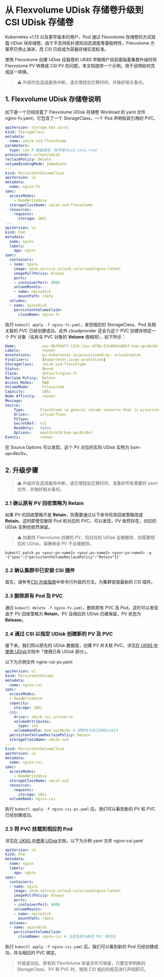 # 从 Flexvolume UDisk 存储卷升级到 CSI UDisk 存储卷

Kubernetes v1.13 以及更早版本的用户，Pod 通过 Flexvolume 存储卷的方式挂载 UDisk 块存储卷。由于不支持拓扑感知动态调度等基础特性，Flexvolume 方案早已停止演进，而 CSI 已经成为容器存储实现标准。

使用 Flexvolume 创建 UDisk 挂载卷的 UK8S 早期用户目前面临着集群升级时将 Flexvolume PV 转换成 CSI PV 的问题，本文档提供一个示例，用于说明如何完成这一转换。

> ⚠️ 升级时会造成服务中断，请合理规划迁移时间，并做好相关备份。

## 1. Flexvolume UDisk 存储卷说明

如下是一个已经挂载了 Flexvolume UDisk 存储卷 Workload 的 yaml 文件 nginx-fv.yaml，它包含了一个 StorageClass，一个 Pod 声明和其引用的 PVC。

```yaml
apiVersion: storage.k8s.io/v1
kind: StorageClass
metadata:
  name: udisk-ssd-flexvolume
parameters:
  type: ssd # 磁盘类型，枚举值为ssd,sata,rssd
provisioner: ucloud/udisk
reclaimPolicy: Delete
volumeBindingMode: Immediate
---
kind: PersistentVolumeClaim
apiVersion: v1
metadata:
  name: nginx-fv
spec:
  accessModes:
    - ReadWriteOnce
  storageClassName: udisk-ssd-flexvolume
  resources:
    requests:
      storage: 10Gi
---
apiVersion: v1
kind: Pod
metadata:
  name: nginx
  labels:
    app: nginx
spec:
  containers:
  - name: nginx
    image: uhub.service.ucloud.cn/ucloud/nginx:latest
    imagePullPolicy: Always
    ports:
    - containerPort: 8080
    volumeMounts:
    - name: nginxdisk
      mountPath: /data
  volumes:
  - name: nginxdisk
    persistentVolumeClaim:
      claimName: nginx-fv
```

执行 `kubectl apply -f nginx-fv.yaml`，发现相应的 StorageClass、Pod 及相关联的 PVC 已经创建成功，此外 cloudprovider 还会为这个 PVC 创建并绑定一个 PV 对象（名称与 PVC 对象的 **Volume** 值相同），如下所示：

```yaml
Name:            pvc-8b7946f7-1214-11ec-8f6b-5254003e805f-bsm-upc4bc0v
Labels:          <none>
Annotations:     pv.kubernetes.io/provisioned-by: ucloud/udisk
Finalizers:      [kubernetes.io/pv-protection]
StorageClass:    udisk-ssd-flexvolume
Status:          Bound
Claim:           default/nginx-fv
Reclaim Policy:  Delete
Access Modes:    RWO
VolumeMode:      Filesystem
Capacity:        10Gi
Node Affinity:   <none>
Message:         
Source:
    Type:       FlexVolume (a generic volume resource that is provisioned/attached using an exec based plugin)
    Driver:     ucloud/flexv
    FSType:     
    SecretRef:  nil
    ReadOnly:   false
    Options:    map[diskId:bsm-upc4bc0v]
Events:         <none>
```

在 Source.Options 可以发现，这个 PV 对应的实际 UDisk 实例为 bsm-upc4bc0v。

## 2. 升级步骤

> ⚠️ 升级时会造成服务中断，请合理规划迁移时间，准备好所有需要的 yaml 文件，并做好相关备份。

### 2.1 确认原有 PV 回收策略为 Retain

如果 PV 的回收策略不是 **Retain**，则需要通过以下命令将其回收策略改成 **Retain**。这时即使您删除 Pod 和对应的 PVC，可以发现，PV 依然存在，对应的 UDisk 实例也依然保留。

> ⚠️ 如删除 Flexvolume 创建的 PV，则对应的 UDisk 会被删除，如需要相应的 UDisk，请确保该 PV 不会被删除。

```
kubectl patch pv <your-pv-name1> <your-pv-name2> <your-pv-name3> -p '{"spec":{"persistentVolumeReclaimPolicy":"Retain"}}'
```

### 2.2 确认集群中已安装 CSI 插件

首先，请参考[CSI 升级指南](/uk8s/volume/CSI_update)中命令行升级的方法，为集群安装最新的 CSI 插件。

### 2.3 删除原有 Pod 及 PVC

通过 `kubectl delete -f nginx-fv.yaml`，删除原有 PVC 及 Pod，这时可以发现由于 PV 回收策略为 **Retain**，PV 及相应的 UDisk 仍被保留，PV 状态为 **Release**。

### 2.4 通过 CSI 以指定 UDisk 创建新的 PV 及 PVC

接下来，我们将以原先的 UDisk 数据盘，创建 PV 并关联 PVC，详见[在 UK8S 中使用 UDisk](/uk8s/volume/udisk)文档中「使用已有 UDisk 部分」。

以下为示例文件 nginx-csi-pv.yaml

```yaml
apiVersion: v1
kind: PersistentVolume
metadata:
  name: nginx-csi
spec:
  accessModes:
  - ReadWriteOnce
  capacity:
    storage: 10Gi
  csi:
    driver: udisk.csi.ucloud.cn
    volumeAttributes:
      type: ssd
    volumeHandle: bsm-upc4bc0v # 请修改为自己的UDiskId
  persistentVolumeReclaimPolicy: Retain
  storageClassName: udisk-ssd
---
kind: PersistentVolumeClaim
apiVersion: v1
metadata:
  name: nginx-csi
spec:
  accessModes:
    - ReadWriteOnce
  storageClassName: udisk-ssd
  resources:
    requests:
      storage: 10Gi
  volumeName: nginx-csi
```

执行 `kubectl apply -f nginx-csi-pv.yaml` 后，我们可以看到新的 PV 和 PVC 已经创建成功。

### 2.5 将 PVC 挂载到相应的 Pod

详见[在 UK8S 中使用 UDisk](/uk8s/volume/udisk)文档，以下为示例 yaml 文件 nginx-csi.yaml

```yaml
apiVersion: v1
kind: Pod
metadata:
  name: nginx
  labels:
    app: nginx
spec:
  containers:
  - name: nginx
    image: uhub.service.ucloud.cn/ucloud/nginx:latest
    imagePullPolicy: Always
    ports:
    - containerPort: 8080
    volumeMounts:
    - name: nginxdisk
      mountPath: /data
  volumes:
  - name: nginxdisk
    persistentVolumeClaim:
      claimName: nginx-csi # 注意名称与新的 PVC 相对应
```

执行 `kubectl apply -f nginx-csi.yaml` 后，我们可以看到新的 Pod 已经创建成功，并与相应的 PVC 绑定。

> 升级成功后，原有的 FlexVolume 安装文件可保留，只要在申明新的 StorageClass、PV 和 PVC 时，按照 CSI 相应的规范进行声明即可。
